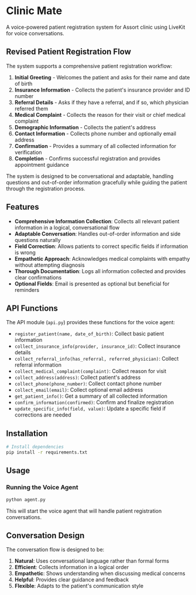 # Clinic Mate

A voice-powered patient registration system for Assort clinic using LiveKit for voice conversations.

## Revised Patient Registration Flow

The system supports a comprehensive patient registration workflow:

1. **Initial Greeting** - Welcomes the patient and asks for their name and date of birth
2. **Insurance Information** - Collects the patient's insurance provider and ID number
3. **Referral Details** - Asks if they have a referral, and if so, which physician referred them
4. **Medical Complaint** - Collects the reason for their visit or chief medical complaint
5. **Demographic Information** - Collects the patient's address
6. **Contact Information** - Collects phone number and optionally email address
7. **Confirmation** - Provides a summary of all collected information for verification
8. **Completion** - Confirms successful registration and provides appointment guidance

The system is designed to be conversational and adaptable, handling questions and out-of-order information gracefully while guiding the patient through the registration process.

## Features

- **Comprehensive Information Collection**: Collects all relevant patient information in a logical, conversational flow
- **Adaptable Conversation**: Handles out-of-order information and side questions naturally
- **Field Correction**: Allows patients to correct specific fields if information is wrong
- **Empathetic Approach**: Acknowledges medical complaints with empathy without attempting diagnosis
- **Thorough Documentation**: Logs all information collected and provides clear confirmations
- **Optional Fields**: Email is presented as optional but beneficial for reminders

## API Functions

The API module (`api.py`) provides these functions for the voice agent:

- `register_patient(name, date_of_birth)`: Collect basic patient information
- `collect_insurance_info(provider, insurance_id)`: Collect insurance details
- `collect_referral_info(has_referral, referred_physician)`: Collect referral information
- `collect_medical_complaint(complaint)`: Collect reason for visit
- `collect_address(address)`: Collect patient's address
- `collect_phone(phone_number)`: Collect contact phone number
- `collect_email(email)`: Collect optional email address
- `get_patient_info()`: Get a summary of all collected information
- `confirm_information(confirmed)`: Confirm and finalize registration
- `update_specific_info(field, value)`: Update a specific field if corrections are needed

## Installation

```bash
# Install dependencies
pip install -r requirements.txt
```

## Usage

### Running the Voice Agent

```bash
python agent.py
```

This will start the voice agent that will handle patient registration conversations.


## Conversation Design

The conversation flow is designed to be:

1. **Natural**: Uses conversational language rather than formal forms
2. **Efficient**: Collects information in a logical order
3. **Empathetic**: Shows understanding when discussing medical concerns
4. **Helpful**: Provides clear guidance and feedback
5. **Flexible**: Adapts to the patient's communication style 